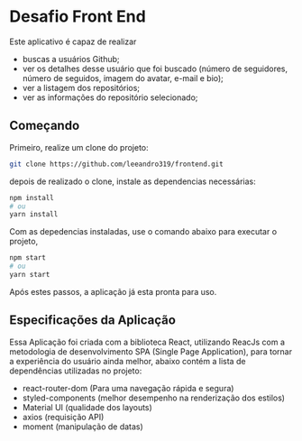 # Desafio Front End 
Este aplicativo é capaz de realizar 
- buscas a usuários Github;
- ver os detalhes desse usuário que foi buscado (número de seguidores, número de seguidos, imagem do avatar, e-mail e bio);
- ver a listagem dos repositórios;
- ver as informações do repositório selecionado;


## Começando

Primeiro, realize um clone do projeto:

```bash
git clone https://github.com/leeandro319/frontend.git
```
depois de realizado o clone, instale as dependencias necessárias:
```bash
npm install
# ou
yarn install
```
Com as depedencias instaladas, use o comando abaixo para executar o projeto, 
```bash
npm start
# ou
yarn start
```
Após estes passos, a aplicação já esta pronta para uso.

## Especificações da Aplicação

Essa Aplicação foi criada com a biblioteca React, utilizando ReacJs com a metodologia de desenvolvimento SPA (Single Page Application), para tornar a experiência do usuário ainda melhor, abaixo contém a lista de dependências utilizadas no projeto:
 - react-router-dom (Para uma navegação rápida e segura)
 - styled-components (melhor desempenho na renderização dos estilos)
 - Material UI (qualidade dos layouts)
 - axios (requisição API)
 - moment (manipulação de datas)
